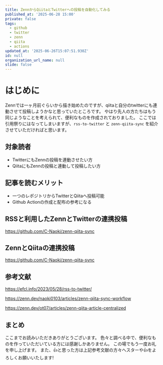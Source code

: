 ```yaml
---
title: ZennからQiitaとTwitterへの投稿を自動化してみる
published_at: '2025-06-28 15:00'
private: false
tags:
  - github
  - twitter
  - zenn
  - qiita
  - actions
updated_at: '2025-06-26T15:07:51.930Z'
id: null
organization_url_name: null
slide: false
---
```


# はじめに
Zennでは一ヶ月前ぐらいから描き始めたのですが、qiitaと自分のtwitterにも連動させて投稿しようかなと思っていたところです。
やはり先人の方たちはもう同じようなことを考えられて、便利なものを作成されておりました。
ここでは引用祭りにはなってしまいますが、`rss-to-twitter` と `zenn-qiita-sync` を紹介させていただければと思います。

## 対象読者
- TwitterにもZennの投稿を連動させたい方
- QiitaにもZennの投稿と連動して投稿したい方

## 記事を読むメリット
- 一つのレポジトリからTwitterとQiitaへ投稿可能
- Github Actionの作成と配布の参考になる

## RSSと利用したZennとTwitterの連携投稿
https://github.com/C-Naoki/zenn-qiita-sync

## ZennとQiitaの連携投稿
https://github.com/C-Naoki/zenn-qiita-sync


## 参考文献

https://efcl.info/2023/05/28/rss-to-twitter/

https://zenn.dev/naoki0103/articles/zenn-qiita-sync-workflow

https://zenn.dev/ot07/articles/zenn-qiita-article-centralized

## まとめ
ここまでお読みいただきありがとうございます。
色々と調べる中で、便利なものを作っていただいている方には感謝しかありません。
この場でもう一度お礼を申し上げます。
また、👍と思った方は上記参考文献の方々へスターや👍をよろしくお願いいたします!
